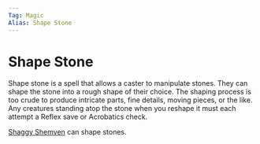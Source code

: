 ```yaml
---
Tag: Magic
Alias: Shape Stone
---
```

# Shape Stone
Shape stone is a spell that allows a caster to manipulate stones. They can shape the stone into a rough shape of their choice. The shaping process is too crude to produce intricate parts, fine details, moving pieces, or the like. Any creatures standing atop the stone when you reshape it must each attempt a Reflex save or Acrobatics check.

[Shaggy Shemven](questforthefrozenflame/docs/Backstory/NPCs/Broken-Tusk/Shaggy-Shemven.md) can shape stones.